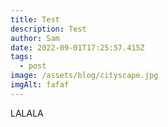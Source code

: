 ```yaml
---
title: Test
description: Test
author: Sam
date: 2022-09-01T17:25:57.415Z
tags:
  - post
image: /assets/blog/cityscape.jpg
imgAlt: fafaf
---
```

LALALA